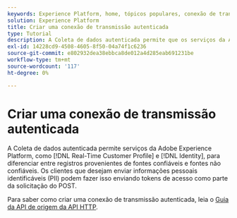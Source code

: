 ```yaml
---
keywords: Experience Platform, home, tópicos populares, conexão de transmissão autenticada, conexão de transmissão, criar conexão de transmissão, criar conexão de transmissão autenticada, criar conexão de transmissão autenticada, ingestão de transmissão, ingestão;
solution: Experience Platform
title: Criar uma conexão de transmissão autenticada
type: Tutorial
description: A Coleta de dados autenticada permite que os serviços da Adobe Experience Platform, como Perfil do cliente em tempo real e Identidade, diferenciem entre registros provenientes de fontes confiáveis e fontes não confiáveis.
exl-id: 14228cd9-4508-4605-8f50-04a74f1c6236
source-git-commit: e802932dea38ebbca8de012a4d285eab691231be
workflow-type: tm+mt
source-wordcount: '117'
ht-degree: 0%

---
```


# Criar uma conexão de transmissão autenticada

A Coleta de dados autenticada permite serviços da Adobe Experience Platform, como [!DNL Real-Time Customer Profile] e [!DNL Identity], para diferenciar entre registros provenientes de fontes confiáveis e fontes não confiáveis. Os clientes que desejam enviar informações pessoais identificáveis (PII) podem fazer isso enviando tokens de acesso como parte da solicitação do POST.

Para saber como criar uma conexão de transmissão autenticada, leia o [Guia da API de origem da API HTTP](../../sources/tutorials/api/create/streaming/http.md).
